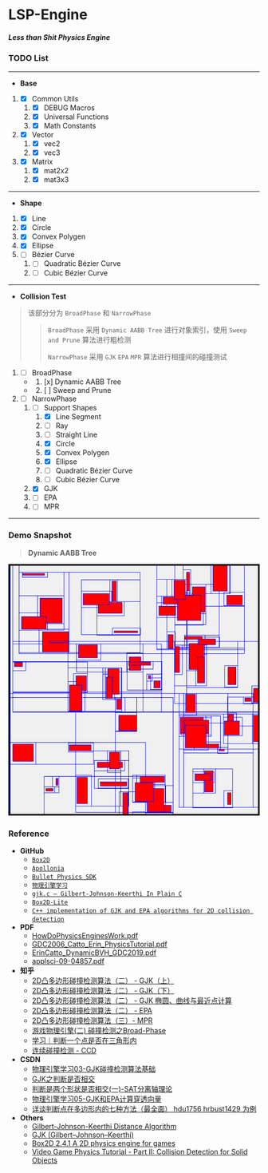 # LSP-Engine
##### *Less than Shit Physics Engine*

### TODO List

***

* **Base**

1. - [x] Common Utils
	1. - [x] DEBUG Macros
	2. - [x] Universal Functions
	3. - [x] Math Constants
2. - [x] Vector
	1. - [x] vec2
	2. - [x] vec3
3. - [x] Matrix
	1. - [x] mat2x2
	2. - [x] mat3x3

***

* **Shape**

1. - [x] Line
2. - [x] Circle
3. - [x] Convex Polygen
4. - [x] Ellipse
5. - [ ] Bézier Curve
	1. - [ ] Quadratic Bézier Curve
	2. - [ ] Cubic Bézier Curve

***

* **Collision Test**

> 该部分分为 `BroadPhase` 和 `NarrowPhase`
> 
>> `BroadPhase` 采用 `Dynamic AABB Tree` 进行对象索引，使用 `Sweep and Prune` 算法进行粗检测
>> 
>> `NarrowPhase` 采用 `GJK` `EPA` `MPR` 算法进行相撞间的碰撞测试

1. - [ ] BroadPhase
	- 1. [x] Dynamic AABB Tree
	- 2. [ ] Sweep and Prune
2. - [ ] NarrowPhase
	1. - [ ] Support Shapes
		1. - [x] Line Segment
		2. - [ ] Ray
		3. - [ ] Straight Line 
		3. - [x] Circle
		4. - [x] Convex Polygen
		5. - [x] Ellipse
		6. - [ ] Quadratic Bézier Curve
		7. - [ ] Cubic Bézier Curve
	2. - [x] GJK
	3. - [ ] EPA
	4. - [ ] MPR

***

### Demo Snapshot

> **Dynamic AABB Tree**

![Dynamic AABB Tree](./assets/example-abtree.png)

### Reference
* **GitHub**
	* [`Box2D`](https://github.com/erincatto/box2d)
	* [`Apollonia`](https://github.com/wgtdkp/apollonia)
	* [`Bullet Physics SDK`](https://github.com/bulletphysics/bullet3)
	* [`物理引擎学习`](https://github.com/youlanhai/learn-physics)
	* [`gjk.c – Gilbert-Johnson-Keerthi In Plain C`](https://github.com/kroitor/gjk.c)
	* [`Box2D-Lite`](https://github.com/erincatto/box2d-lite)
	* [`C++ implementation of GJK and EPA algorithms for 2D collision detection`](https://github.com/Discordia/gjk-epa)
* **PDF**
	* [HowDoPhysicsEnginesWork.pdf](https://github.com/erincatto/box2d-lite/blob/master/docs/HowDoPhysicsEnginesWork.pdf)
	* [GDC2006_Catto_Erin_PhysicsTutorial.pdf](https://github.com/erincatto/box2d-lite/blob/master/docs/GDC2006_Catto_Erin_PhysicsTutorial.pdf)
	* [ErinCatto_DynamicBVH_GDC2019.pdf](https://box2d.org/files/ErinCatto_DynamicBVH_GDC2019.pdf)
	* [applsci-09-04857.pdf](https://mdpi-res.com/d_attachment/applsci/applsci-09-04857/article_deploy/applsci-09-04857.pdf)
* **知乎**
	* [2D凸多边形碰撞检测算法（二） - GJK（上）](https://zhuanlan.zhihu.com/p/177006015)
	* [2D凸多边形碰撞检测算法（二） - GJK（下）](https://zhuanlan.zhihu.com/p/178583914)
	* [2D凸多边形碰撞检测算法（二） - GJK 椭圆、曲线与最近点计算](https://zhuanlan.zhihu.com/p/355267104)
	* [2D凸多边形碰撞检测算法（二） - EPA](https://zhuanlan.zhihu.com/p/178841676)
	* [2D凸多边形碰撞检测算法（三）- MPR](https://zhuanlan.zhihu.com/p/370089434)
	* [游戏物理引擎(二) 碰撞检测之Broad-Phase](https://zhuanlan.zhihu.com/p/113415779)
	* [学习｜判断一个点是否在三角形内](https://zhuanlan.zhihu.com/p/106253152)
	* [连续碰撞检测 - CCD](https://zhuanlan.zhihu.com/p/380532960)
* **CSDN**
	* [物理引擎学习03-GJK碰撞检测算法基础](https://blog.csdn.net/you_lan_hai/article/details/108293780)
	* [GJK之判断是否相交](https://blog.csdn.net/u011373710/article/details/39851783)
	* [判断是两个形状是否相交(一)-SAT分离轴理论](https://blog.csdn.net/u011373710/article/details/54773171)
	* [物理引擎学习05-GJK和EPA计算穿透向量](https://blog.csdn.net/you_lan_hai/article/details/108300750)
	* [详谈判断点在多边形内的七种方法（最全面） hdu1756 hrbust1429 为例](https://blog.csdn.net/WilliamSun0122/article/details/77994526)
* **Others**
	* [Gilbert-Johnson-Keerthi Distance Algorithm](https://cse442-17f.github.io/Gilbert-Johnson-Keerthi-Distance-Algorithm/)
	* [GJK (Gilbert–Johnson–Keerthi)](https://dyn4j.org/2010/04/gjk-gilbert-johnson-keerthi/)
	* [Box2D 2.4.1 A 2D physics engine for games](https://box2d.org/documentation/)
	* [Video Game Physics Tutorial - Part II: Collision Detection for Solid Objects](https://www.toptal.com/game/video-game-physics-part-ii-collision-detection-for-solid-objects)